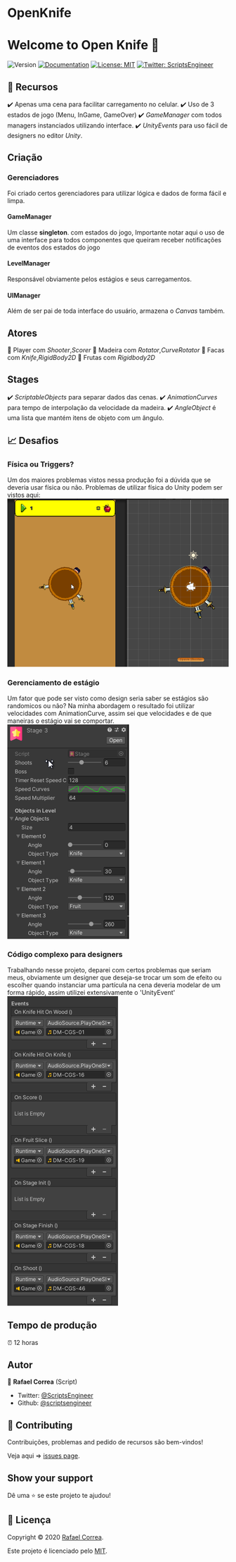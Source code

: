 # OpenKnife

# Welcome to Open Knife 👋
![Version](https://img.shields.io/badge/version-0.9.1-blue.svg?cacheSeconds=2592000)
[![Documentation](https://img.shields.io/badge/documentation-yes-brightgreen.svg)](todo-doc)
[![License: MIT](https://img.shields.io/badge/License-MIT-yellow.svg)](MIT)
[![Twitter: ScriptsEngineer](https://img.shields.io/twitter/follow/ScriptsEngineer.svg?style=social)](https://twitter.com/ScriptsEngineer)

## 🔨 Recursos

✔️ Apenas uma cena para facilitar carregamento no celular.
✔️ Uso de 3 estados de jogo (Menu, InGame, GameOver)
✔️ _GameManager_ com todos managers instanciados utilizando interface.
✔️ _UnityEvents_ para uso fácil de designers no editor *Unity*.


## Criação

### Gerenciadores
Foi criado certos gerenciadores para utilizar lógica e dados de forma fácil e limpa.
#### GameManager 
Um classe **singleton**. com estados do jogo, Importante notar aqui o uso de uma interface para todos componentes que queiram receber notificações de eventos dos estados do jogo
#### LevelManager
Responsável obviamente pelos estágios e seus carregamentos.
#### UIManager
Além de ser pai de toda interface do usuário, armazena o _Canvas_ também.


## Atores

🧝 Player com _Shooter_,_Scorer_
🧝 Madeira com _Rotator_,_CurveRotator_
🧝 Facas com _Knife_,_RigidBody2D_
🧝 Frutas com _Rigidbody2D_

## Stages

✔️ _ScriptableObjects_ para separar dados das cenas.
✔️ _AnimationCurves_ para tempo de interpolação da velocidade da madeira.
✔️ _AngleObject_ é uma lista que mantém itens de objeto com um ângulo.


## 📈 Desafios

### Física ou Triggers?
Um dos maiores problemas vistos nessa produção foi a dúvida que se deveria usar física ou não. Problemas de utilizar física do Unity podem ser vistos aqui:
![Physic problem](https://github.com/ScriptsEngineer/OpenKnife/blob/main/Docs/Images/GxxPtxn8Cu.gif)


### Gerenciamento de estágio

Um fator que pode ser visto como design seria saber se estágios são randomicos ou não? Na minha abordagem o resultado foi utilizar velocidades com AnimationCurve, assim sei que velocidades e de que maneiras o estágio vai se comportar.
![Physic problem](https://github.com/ScriptsEngineer/OpenKnife/blob/main/Docs/Images/Code_rDrUJHE2CC.png)

### Código complexo para designers

Trabalhando nesse projeto, deparei com certos problemas que seriam meus, obviamente um designer que deseja-se trocar um som de efeito ou escolher quando instanciar uma partícula na cena deveria modelar de um forma rápido, assim utilizei extensivamente o 'UnityEvent'
![UnityEvents](https://github.com/ScriptsEngineer/OpenKnife/blob/main/Docs/Images/Unity_tZZV1mtPlL.png)

## Tempo de produção
⏰ 12 horas


## Autor

👤 **Rafael Correa**
(Script)
* Twitter: [@ScriptsEngineer](https://twitter.com/ScriptsEngineer)
* Github: [@scriptsengineer](https://github.com/scriptsengineer)


## 🤝 Contributing

Contribuições, problemas and pedido de recursos são bem-vindos!

Veja aqui => [issues page](https://github.com/ExpressoBits/EBConsole/issues).

## Show your support

Dê uma ⭐️ se este projeto te ajudou!


## 📝 Licença

Copyright © 2020 [Rafael Correa](https://github.com/scriptsengineer).

Este projeto é licenciado pelo [MIT](MIT).

